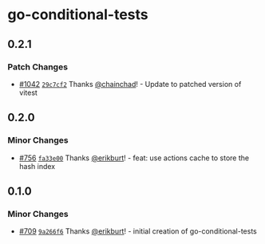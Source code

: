 # go-conditional-tests

## 0.2.1

### Patch Changes

- [#1042](https://github.com/smartcontractkit/.github/pull/1042)
  [`29c7cf2`](https://github.com/smartcontractkit/.github/commit/29c7cf2f07b2280c7ca2e04883b2b32b5d0d9972)
  Thanks [@chainchad](https://github.com/chainchad)! - Update to patched version
  of vitest

## 0.2.0

### Minor Changes

- [#756](https://github.com/smartcontractkit/.github/pull/756)
  [`fa33e00`](https://github.com/smartcontractkit/.github/commit/fa33e00aff45a1082fa2e36371c106a01af815dd)
  Thanks [@erikburt](https://github.com/erikburt)! - feat: use actions cache to
  store the hash index

## 0.1.0

### Minor Changes

- [#709](https://github.com/smartcontractkit/.github/pull/709)
  [`9a266f6`](https://github.com/smartcontractkit/.github/commit/9a266f6d08fd40cde446fe5b7b13d072194e279f)
  Thanks [@erikburt](https://github.com/erikburt)! - initial creation of
  go-conditional-tests
